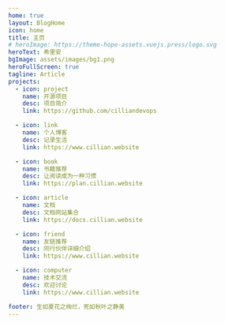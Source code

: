 ```yaml
---
home: true
layout: BlogHome
icon: home
title: 主页
# heroImage: https://theme-hope-assets.vuejs.press/logo.svg
heroText: 希里安
bgImage: assets/images/bg1.png
heroFullScreen: true
tagline: Article
projects:
  - icon: project
    name: 开源项目
    desc: 项目简介
    link: https://github.com/cilliandevops

  - icon: link
    name: 个人博客
    desc: 记录生活
    link: https://www.cillian.website

  - icon: book
    name: 书籍推荐
    desc: 让阅读成为一种习惯
    link: https://plan.cillian.website

  - icon: article
    name: 文档
    desc: 文档网站集合
    link: https://docs.cillian.website

  - icon: friend
    name: 友链推荐
    desc: 同行伙伴详细介绍
    link: https://www.cillian.website

  - icon: computer
    name: 技术交流
    desc: 欢迎讨论
    link: https://www.cillian.website

footer: 生如夏花之绚烂，死如秋叶之静美
---
```

